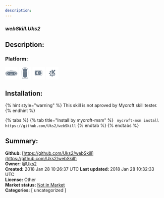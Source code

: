 ```yaml
---
description: 
---
```


### _webSkill.Uks2_  
## Description:  
  
  
  
### Platform:  
 ![Mark I](../.gitbook/assets/mark-1-icon.png)  ![Mark II](../.gitbook/assets/mark-2-icon.png)  ![Picroft](../.gitbook/assets/picroft-icon.png)  ![plasmoid](../.gitbook/assets/kde.png)   
## Installation:  
{% hint style="warning" %}
This skill is not aproved by Mycroft skill tester.
{% endhint %}
    
{% tabs %}
{% tab title="Install by mycroft-msm" %}
``` mycroft-msm install https://github.com/Uks2/webSkill```
{% endtab %}
  {% endtabs %}
    
## Summary:  
**Github:** [https://github.com/Uks2/webSkill](https://github.com/Uks2/webSkill)  
**Owner:** [@Uks2](https://github.com/Uks2)  
**Created:** 2018 Jan 28 10:26:37 UTC  **Last updated:** 2018 Jan 28 10:32:33 UTC  
**License:** Other  
**Market status:** [Not in Market](https://market.mycroft.ai/skill/)  
**Categories:** [ uncategorized ]   
